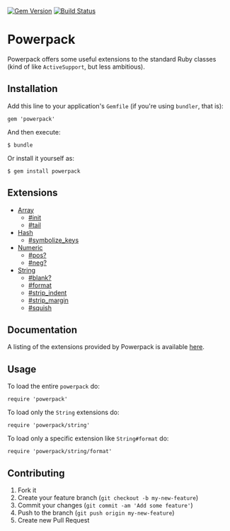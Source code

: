 [![Gem Version](https://badge.fury.io/rb/powerpack.png)](http://badge.fury.io/rb/powerpack)
[![Build Status](https://travis-ci.org/bbatsov/powerpack.png?branch=master)](https://travis-ci.org/bbatsov/powerpack)

# Powerpack

Powerpack offers some useful extensions to the standard Ruby classes (kind of like `ActiveSupport`, but less ambitious).

## Installation

Add this line to your application's `Gemfile` (if you're using `bundler`, that is):

    gem 'powerpack'

And then execute:

    $ bundle

Or install it yourself as:

    $ gem install powerpack

## Extensions

* [Array](http://rdoc.info/github/bbatsov/powerpack/Array)
    * [#init](http://rdoc.info/github/bbatsov/powerpack/Array#init-instance_method)
    * [#tail](http://rdoc.info/github/bbatsov/powerpack/Array#tail-instance_method)
* [Hash](http://rdoc.info/github/bbatsov/powerpack/Hash)
    * [#symbolize_keys](http://rdoc.info/github/bbatsov/powerpack/Hash#symbolize_keys-instance_method)
* [Numeric](http://rdoc.info/github/bbatsov/powerpack/Numeric)
    * [#pos?](http://rdoc.info/github/bbatsov/powerpack/Numeric#pos?-instance_method)
    * [#neg?](http://rdoc.info/github/bbatsov/powerpack/Numeric#neg?-instance_method)
* [String](http://rdoc.info/github/bbatsov/powerpack/String)
    * [#blank?](http://rdoc.info/github/bbatsov/powerpack/String#blank?-instance_method)
    * [#format](http://rdoc.info/github/bbatsov/powerpack/String#format-instance_method)
    * [#strip_indent](http://rdoc.info/github/bbatsov/powerpack/String#strip_indent-instance_method)
    * [#strip_margin](http://rdoc.info/github/bbatsov/powerpack/String#strip_margin-instance_method)
    * [#squish](http://rdoc.info/github/bbatsov/powerpack/String#squish-instance_method)

## Documentation

A listing of the extensions provided by Powerpack is available
[here](http://rdoc.info/github/bbatsov/powerpack).

## Usage

To load the entire `powerpack` do:

```
require 'powerpack'
```

To load only the `String` extensions do:

```
require 'powerpack/string'
```

To load only a specific extension like `String#format` do:

```
require 'powerpack/string/format'
```

## Contributing

1. Fork it
2. Create your feature branch (`git checkout -b my-new-feature`)
3. Commit your changes (`git commit -am 'Add some feature'`)
4. Push to the branch (`git push origin my-new-feature`)
5. Create new Pull Request
